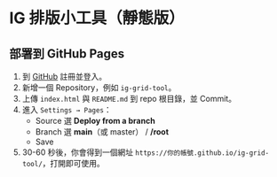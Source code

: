 # IG 排版小工具（靜態版）

## 部署到 GitHub Pages
1. 到 [GitHub](https://github.com) 註冊並登入。
2. 新增一個 Repository，例如 `ig-grid-tool`。
3. 上傳 `index.html` 與 `README.md` 到 repo 根目錄，並 Commit。
4. 進入 `Settings → Pages`：
   - Source 選 **Deploy from a branch**
   - Branch 選 **main**（或 master） / **/root**
   - Save
5. 30-60 秒後，你會得到一個網址 `https://你的帳號.github.io/ig-grid-tool/`，打開即可使用。
